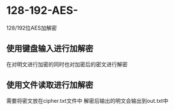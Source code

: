 # 128-192-AES-
128/192位AES加解密
## 使用键盘输入进行加解密
在对明文进行加密的同时也对加密后的密文进行解密
## 使用文件读取进行加解密
需要将密文放在cipher.txt文件中
解密后输出的明文会输出到out.txt中
